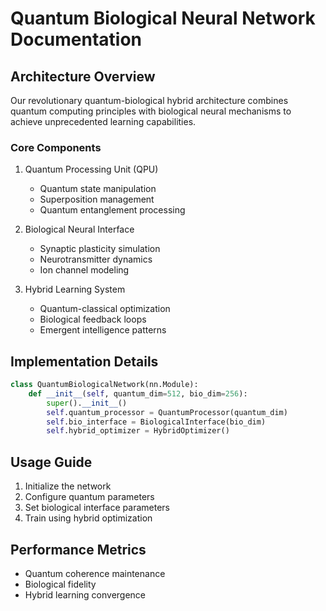 
# Quantum Biological Neural Network Documentation

## Architecture Overview
Our revolutionary quantum-biological hybrid architecture combines quantum computing principles with biological neural mechanisms to achieve unprecedented learning capabilities.

### Core Components
1. Quantum Processing Unit (QPU)
   - Quantum state manipulation
   - Superposition management
   - Quantum entanglement processing

2. Biological Neural Interface
   - Synaptic plasticity simulation
   - Neurotransmitter dynamics
   - Ion channel modeling

3. Hybrid Learning System
   - Quantum-classical optimization
   - Biological feedback loops
   - Emergent intelligence patterns

## Implementation Details
```python
class QuantumBiologicalNetwork(nn.Module):
    def __init__(self, quantum_dim=512, bio_dim=256):
        super().__init__()
        self.quantum_processor = QuantumProcessor(quantum_dim)
        self.bio_interface = BiologicalInterface(bio_dim)
        self.hybrid_optimizer = HybridOptimizer()
```

## Usage Guide
1. Initialize the network
2. Configure quantum parameters
3. Set biological interface parameters
4. Train using hybrid optimization

## Performance Metrics
- Quantum coherence maintenance
- Biological fidelity
- Hybrid learning convergence
